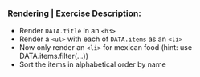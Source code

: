 ### **Rendering** | Exercise Description:

- Render `DATA.title` in an `<h3>`
- Render a `<ul>` with each of `DATA.items` as an `<li>`
- Now only render an `<li>` for mexican food (hint: use DATA.items.filter(...))
- Sort the items in alphabetical order by name
